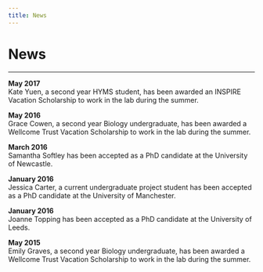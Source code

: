 ```yaml
---
title: News
---
```


# News
- - -

**May 2017**  
Kate Yuen, a second year HYMS student, has been awarded an INSPIRE Vacation Scholarship to work in the lab during the summer.

**May 2016**  
Grace Cowen, a second year Biology undergraduate, has been awarded a Wellcome Trust Vacation Scholarship to work in the lab during the summer.

**March 2016**    
Samantha Softley has been accepted as a PhD candidate at the University of Newcastle.

**January 2016**    
Jessica Carter, a current undergraduate project student has been accepted as a PhD candidate at the University of Manchester.

**January 2016**   
Joanne Topping has been accepted as a PhD candidate at the University of Leeds.

**May 2015**    
Emily Graves, a second year Biology undergraduate, has been awarded a Wellcome Trust Vacation Scholarship to work in the lab during the summer.